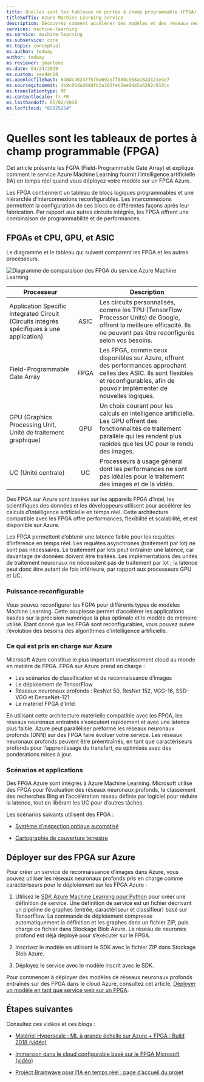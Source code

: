 ```yaml
---
title: Quelles sont les tableaux de portes à champ programmable (FPGA)
titleSuffix: Azure Machine Learning service
description: Découvrez comment accélérer des modèles et des réseaux neuronaux profonds avec des FPGA sur Azure. Cet article présente les FGPA (Field-Programmable Gate Array) et explique comment le service Azure Machine Learning fournit l’intelligence artificielle (IA) en temps réel quand vous déployez votre modèle sur un FPGA Azure.
services: machine-learning
ms.service: machine-learning
ms.subservice: core
ms.topic: conceptual
ms.author: tedway
author: tedway
ms.reviewer: jmartens
ms.date: 04/24/2019
ms.custom: seodec18
ms.openlocfilehash: 648dc462477570a692eff588c558a18a3121e4e7
ms.sourcegitcommit: 4b9c06dad94dfb3a103feb2ee0da5a6202c910cc
ms.translationtype: MT
ms.contentlocale: fr-FR
ms.lasthandoff: 05/02/2019
ms.locfileid: "65025254"
---
```

# <a name="what-are-field-programmable-gate-arrays-fpga"></a>Quelles sont les tableaux de portes à champ programmable (FPGA)

Cet article présente les FGPA (Field-Programmable Gate Array) et explique comment le service Azure Machine Learning fournit l’intelligence artificielle (IA) en temps réel quand vous déployez votre modèle sur un FPGA Azure.

Les FPGA contiennent un tableau de blocs logiques programmables et une hiérarchie d’interconnexions reconfigurables. Les interconnexions permettent la configuration de ces blocs de différentes façons après leur fabrication. Par rapport aux autres circuits intégrés, les FPGA offrent une combinaison de programmabilité et de performances.

## <a name="fpgas-vs-cpu-gpu-and-asic"></a>FPGAs et CPU, GPU, et ASIC

Le diagramme et le tableau qui suivent comparent les FPGA et les autres processeurs.

![Diagramme de comparaison des FPGA du service Azure Machine Learning](./media/concept-accelerate-with-fpgas/azure-machine-learning-fpga-comparison.png)

|Processeur||Description|
|---|:-------:|------|
|Application Specific Integrated Circuit (Circuits intégrés spécifiques à une application)|ASIC|Les circuits personnalisés, comme les TPU (TensorFlow Processor Units) de Google, offrent la meilleure efficacité. Ils ne peuvent pas être reconfigurés selon vos besoins.|
|Field-Programmable Gate Array|FPGA|Les FPGA, comme ceux disponibles sur Azure, offrent des performances approchant celles des ASIC. Ils sont flexibles et reconfigurables, afin de pouvoir implémenter de nouvelles logiques.|
|GPU (Graphics Processing Unit, Unité de traitement graphique)|GPU|Un choix courant pour les calculs en intelligence artificielle. Les GPU offrent des fonctionnalités de traitement parallèle qui les rendent plus rapides que les UC pour le rendu des images.|
|UC (Unité centrale)|UC|Processeurs à usage général dont les performances ne sont pas idéales pour le traitement des images et de la vidéo.|

Des FPGA sur Azure sont basées sur les appareils FPGA d’Intel, les scientifiques des données et les développeurs utilisent pour accélérer les calculs d’intelligence artificielle en temps réel. Cette architecture compatible avec les FPGA offre performances, flexibilité et scalabilité, et est disponible sur Azure.

Les FPGA permettent d’obtenir une latence faible pour les requêtes d’inférence en temps réel. Les requêtes asynchrones (traitement par lot) ne sont pas nécessaires. Le traitement par lots peut entraîner une latence, car davantage de données doivent être traitées. Les implémentations des unités de traitement neuronaux ne nécessitent pas de traitement par lot ; la latence peut donc être autant de fois inférieure, par rapport aux processeurs GPU et UC.

### <a name="reconfigurable-power"></a>Puissance reconfigurable
Vous pouvez reconfigurer les FGPA pour différents types de modèles Machine Learning. Cette souplesse permet d’accélérer les applications basées sur la précision numérique la plus optimale et le modèle de mémoire utilisé. Étant donné que les FPGA sont reconfigurables, vous pouvez suivre l’évolution des besoins des algorithmes d’intelligence artificielle.

### <a name="whats-supported-on-azure"></a>Ce qui est pris en charge sur Azure
Microsoft Azure constitue le plus important investissement cloud au monde en matière de FPGA. FPGA sur Azure prend en charge :

+ Les scénarios de classification et de reconnaissance d’images
+ Le déploiement de TensorFlow
+ Réseaux neuronaux profonds : ResNet 50, ResNet 152, VGG-16, SSD-VGG et DenseNet-121
+ Le matériel FPGA d’Intel 

En utilisant cette architecture matérielle compatible avec les FPGA, les réseaux neuronaux entraînés s’exécutent rapidement et avec une latence plus faible. Azure peut paralléliser préformé les réseaux neuronaux profonds (DNN) sur des FPGA faire évoluer votre service. Les réseaux neuronaux profonds peuvent être préentraînés, en tant que caractériseurs profonds pour l’apprentissage du transfert, ou optimisés avec des pondérations mises à jour.

### <a name="scenarios-and-applications"></a>Scénarios et applications

Des FPGA Azure sont intégrés à Azure Machine Learning. Microsoft utilise des FPGA pour l’évaluation des réseaux neuronaux profonds, le classement des recherches Bing et l’accélération réseau définie par logiciel pour réduire la latence, tout en libérant les UC pour d’autres tâches.

Les scénarios suivants utilisent des FPGA :
+ [Système d’inspection optique automatisé](https://blogs.microsoft.com/ai/build-2018-project-brainwave/)

+ [Cartographie de couverture terrestre](https://blogs.technet.microsoft.com/machinelearning/2018/05/29/how-to-use-fpgas-for-deep-learning-inference-to-perform-land-cover-mapping-on-terabytes-of-aerial-images/)

## <a name="deploy-to-fpgas-on-azure"></a>Déployer sur des FPGA sur Azure

Pour créer un service de reconnaissance d’images dans Azure, vous pouvez utiliser les réseaux neuronaux profonds pris en charge comme caractériseurs pour le déploiement sur les FPGA Azure :

1. Utilisez le [SDK Azure Machine Learning pour Python](https://aka.ms/aml-sdk) pour créer une définition de service. Une définition de service est un fichier décrivant un pipeline de graphes (entrée, caractériseur et classifieur) basé sur TensorFlow. La commande de déploiement compresse automatiquement la définition et les graphes dans un fichier ZIP, puis charge ce fichier dans Stockage Blob Azure. Le réseau de neurones profond est déjà déployé pour s’exécuter sur le FPGA.

1. Inscrivez le modèle en utilisant le SDK avec le fichier ZIP dans Stockage Blob Azure.

1. Déployez le service avec le modèle inscrit avec le SDK.

Pour commencer à déployer des modèles de réseaux neuronaux profonds entraînés sur des FPGA dans le cloud Azure, consultez cet article, [Déployer un modèle en tant que service web sur un FPGA](how-to-deploy-fpga-web-service.md).


## <a name="next-steps"></a>Étapes suivantes

Consultez ces vidéos et ces blogs :

+ [Matériel Hyperscale : ML à grande échelle sur Azure + FPGA : Build 2018 (vidéo)](https://www.youtube.com/watch?v=BMgQAHIx2eY)

+ [Immersion dans le cloud configurable basé sur le FPGA Microsoft (vidéo)](https://channel9.msdn.com/Events/Build/2017/B8063)

+ [Project Brainwave pour l’IA en temps réel : page d’accueil du projet](https://www.microsoft.com/research/project/project-brainwave/)
